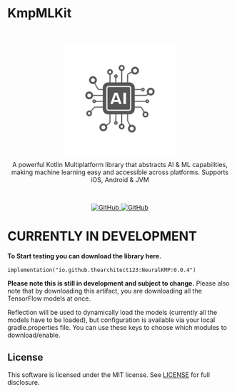 # KmpMLKit

<br/>
<p align="center">
    <a href="https://github.com/TheArchitect123/KmpMLKit"><img src="./ai.jpg" align="center" width=250/></a>
</p>

<p align="center">
A powerful Kotlin Multiplatform library that abstracts AI & ML capabilities, making machine learning easy and accessible across platforms. Supports iOS, Android & JVM

</p>
<br/>

<p align="center">
   <a href="https://central.sonatype.com/artifact/io.github.thearchitect123/titansocket">
    <img alt="GitHub" src="https://img.shields.io/maven-central/v/io.github.thearchitect123/titansocket.svg">
  </a>

  <a href="https://github.com/TheArchitect123/KmpMLKit">
    <img alt="GitHub" src="https://img.shields.io/badge/targets-JVM,_Android,_iOS-white.svg">
  </a>
</p>


# CURRENTLY IN DEVELOPMENT

**To Start testing you can download the library here.** 
```
implementation("io.github.thearchitect123:NeuralKMP:0.0.4")
```

**Please note this is still in development and subject to change.** Please also note that by downloading this artifact, you are downloading all the TensorFlow models at once.

Reflection will be used to dynamically load the models (currently all the models have to be loaded), but configuration is available via your local gradle.properties file.
You can use these keys to choose which modules to download/enable.


## License

This software is licensed under the MIT license. See [LICENSE](./LICENSE) for full disclosure.
